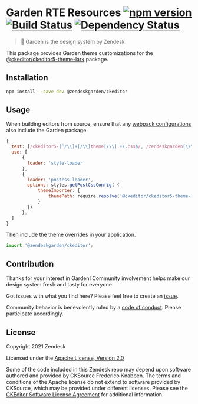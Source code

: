# Garden RTE Resources [![npm version][npm version badge]][npm version link] [![Build Status][build status badge]][build status link] [![Dependency Status][dependency status badge]][dependency status link]<!-- markdownlint-disable -->

<!-- markdownlint-enable -->

[npm version badge]: https://flat.badgen.net/npm/v/@zendeskgarden/ckeditor
[npm version link]: https://www.npmjs.com/package/@zendeskgarden/ckeditor
[build status badge]: https://flat.badgen.net/circleci/github/zendeskgarden/ckeditor/main?label=build
[build status link]: https://circleci.com/gh/zendeskgarden/ckeditor/tree/main
[dependency status badge]: https://flat.badgen.net/david/dev/zendeskgarden/ckeditor?label=dependencies
[dependency status link]: https://david-dm.org/zendeskgarden/ckeditor?type=dev

> :seedling: Garden is the design system by Zendesk

This package provides Garden theme customizations for the
[@ckeditor/ckeditor5-theme-lark](https://ckeditor.com/docs/ckeditor5/latest/api/theme-lark.html)
package.

## Installation

```sh
npm install --save-dev @zendeskgarden/ckeditor
```

## Usage

When building editors from source, ensure that any [webpack configurations](https://ckeditor.com/docs/ckeditor5/latest/builds/guides/integration/advanced-setup.html#webpack-configuration)
also include the Garden package.

```js
{
  test: [/ckeditor5-[^/\\]+[/\\]theme[/\\].+\.css$/, /zendeskgarden[\/\\]ckeditor[\/\\].+[\/\\]theme[\/\\].+\.css$/],
  use: [
      {
        loader: 'style-loader'
      },
      {
        loader: 'postcss-loader',
        options: styles.getPostCssConfig( {
            themeImporter: {
                themePath: require.resolve('@ckeditor/ckeditor5-theme-lark')
            }
        })
      },
  ]
}
```

Then include the theme overrides in your application.

```js
import '@zendeskgarden/ckeditor';
```

## Contribution

Thanks for your interest in Garden! Community involvement helps make our
design system fresh and tasty for everyone.

Got issues with what you find here? Please feel free to create an
[issue](https://github.com/zendeskgarden/ckeditor/issues/new).

Community behavior is benevolently ruled by a [code of
conduct](.github/CODE_OF_CONDUCT.md). Please participate accordingly.

## License

Copyright 2021 Zendesk

Licensed under the [Apache License, Version 2.0](LICENSE.md)

Some of the code included in this Zendesk repo may depend upon software
authored and provided by CKSource Frederico Knabben. The terms and conditions
of the Apache license do not extend to software provided by CKSource, which
may be provided under different licenses. Please see the [CKEditor Software
License Agreement](https://ckeditor.com/legal/ckeditor-oss-license/) for
additional information.
